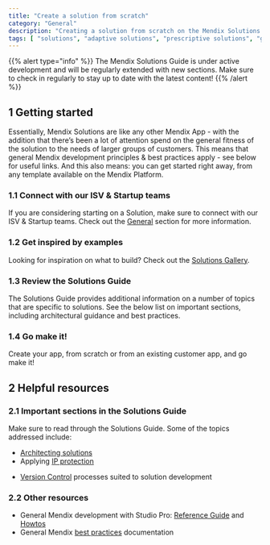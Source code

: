 ```yaml
---
title: "Create a solution from scratch"
category: "General"
description: "Creating a solution from scratch on the Mendix Solutions Platform"
tags: [ "solutions", "adaptive solutions", "prescriptive solutions", "get started", "getting started" ]
---
```


{{% alert type="info" %}}
The Mendix Solutions Guide is under active development and will be regularly extended with new sections. Make sure to check in regularly to stay up to date with the latest content!
{{% /alert %}}

## 1 Getting started

Essentially, Mendix Solutions are like any other Mendix App - with the addition that there’s been a lot of attention spend on the general fitness of the solution to the needs of larger groups of customers. This means that general Mendix development principles & best practices apply - see below for useful links. And this also means: you can get started right away, from any template available on the Mendix Platform.


### 1.1 Connect with our ISV & Startup teams

If you are considering starting on a Solution, make sure to connect with our ISV & Startup teams. Check out the [General](general) section for more information.

### 1.2 Get inspired by examples

Looking for inspiration on what to build? Check out the [Solutions Gallery](https://www.mendix.com/solutions/).

### 1.3 Review the Solutions Guide

The Solutions Guide provides additional information on a number of topics that are specific to solutions. See the below list on important sections, including architectural guidance and best practices.

### 1.4 Go make it!

Create your app, from scratch or from an existing customer app, and go make it!

## 2 Helpful resources

### 2.1 Important sections in the Solutions Guide

Make sure to read through the Solutions Guide. Some of the topics addressed include:

- [Architecting solutions](solution-types)
- Applying [IP protection](ip-protection)
<!-- TODO: Custom usage metering to implement different pricing models -->
- [Version Control](version-control) processes suited to solution development
<!-- TODO: Deployment of solutions -->

### 2.2 Other resources

- General Mendix development with Studio Pro: [Reference Guide](/refguide) and [Howtos](/howto)
- General Mendix [best practices](/howto/general/dev-best-practices) documentation
